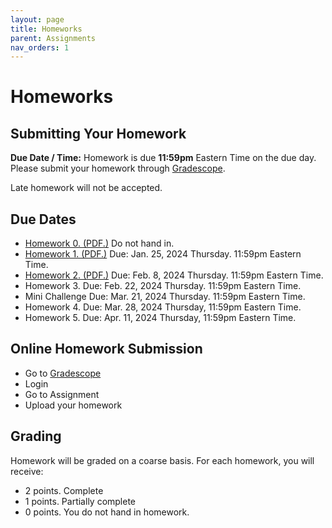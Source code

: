```yaml
---
layout: page
title: Homeworks
parent: Assignments
nav_orders: 1
---
```

# Homeworks 

## Submitting Your Homework  
**Due Date / Time:** Homework is due **11:59pm** Eastern Time on the due day. Please submit your homework through [Gradescope](https://www.gradescope.com/courses/689395).

Late homework will not be accepted.

## Due Dates
- [Homework 0. (PDF.)](hw0.pdf) Do not hand in.
- [Homework 1. (PDF.)](https://purdue.brightspace.com/d2l/le/content/949573/viewContent/15695739/View) Due: Jan. 25, 2024 Thursday. 11:59pm Eastern Time. 
- [Homework 2. (PDF.)](https://purdue.brightspace.com/d2l/le/content/949573/viewContent/15773334/View) Due: Feb. 8, 2024 Thursday. 11:59pm Eastern Time. 
- Homework 3. Due: Feb. 22, 2024 Thursday. 11:59pm Eastern Time. 
- Mini Challenge Due: Mar. 21, 2024 Thursday. 11:59pm Eastern Time. 
- Homework 4. Due: Mar. 28, 2024 Thursday, 11:59pm Eastern Time. 
- Homework 5. Due: Apr. 11, 2024 Thursday, 11:59pm Eastern Time.

## Online Homework Submission
- Go to [Gradescope](https://www.gradescope.com/courses/689395)
- Login
- Go to Assignment
- Upload your homework

## Grading
Homework will be graded on a coarse basis. For each homework, you will receive:
- 2 points. Complete
- 1 points. Partially complete
- 0 points. You do not hand in homework.